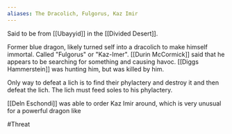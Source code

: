 ```yaml
---
aliases: The Dracolich, Fulgorus, Kaz Imir
---
```


Said to be from [[Ubayyid]] in the [[Divided Desert]].

Former blue dragon, likely turned self into a dracolich to make himself immortal.  Called "Fulgorus" or "Kaz-Imer".  [[Durin McCormick]] said that he appears to be searching for something and causing havoc. [[Diggs Hammerstein]] was hunting him, but was killed by him.

Only way to defeat a lich is to find their phylactery and destroy it and then defeat the lich.  The lich must feed soles to his phylactery.

[[Deln Eschondi]] was able to order Kaz Imir around, which is very unusual for a powerful dragon like 



#Threat